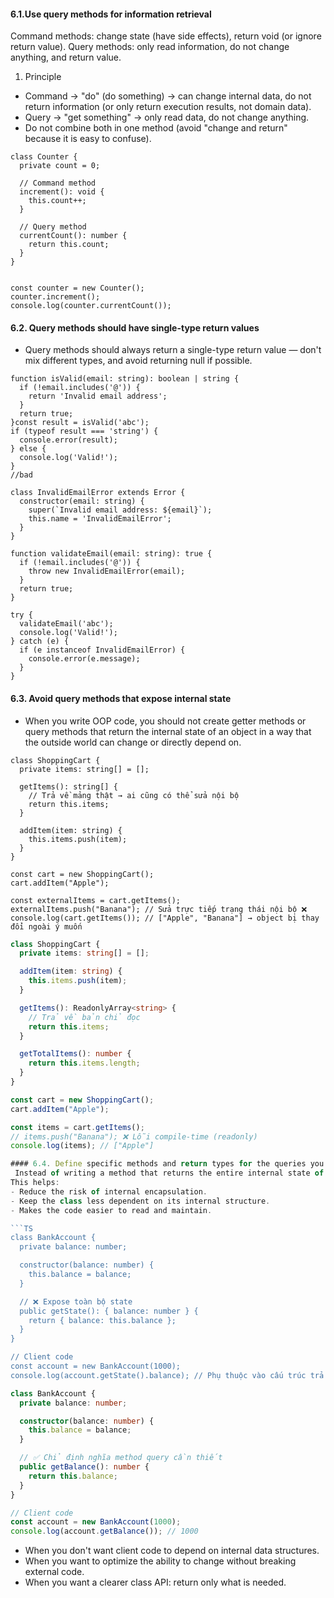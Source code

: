 #### 6.1.Use query methods for information retrieval
Command methods: change state (have side effects), return void (or ignore return value).
Query methods: only read information, do not change anything, and return value.
1. Principle
- Command → "do" (do something) → can change internal data, do not return information (or only return execution results, not domain data).
- Query → "get something" → only read data, do not change anything.
- Do not combine both in one method (avoid "change and return" because it is easy to confuse).

```TS
class Counter {
  private count = 0;

  // Command method
  increment(): void {
    this.count++;
  }

  // Query method
  currentCount(): number {
    return this.count;
  }
}


const counter = new Counter();
counter.increment(); 
console.log(counter.currentCount());

```
#### 6.2. Query methods should have single-type return values
- Query methods should always return a single-type return value — don't mix different types, and avoid returning null if possible.

```TS
function isValid(email: string): boolean | string {
  if (!email.includes('@')) {
    return 'Invalid email address';
  }
  return true;
}const result = isValid('abc');
if (typeof result === 'string') {
  console.error(result);
} else {
  console.log('Valid!');
}
//bad
```

```TS
class InvalidEmailError extends Error {
  constructor(email: string) {
    super(`Invalid email address: ${email}`);
    this.name = 'InvalidEmailError';
  }
}

function validateEmail(email: string): true {
  if (!email.includes('@')) {
    throw new InvalidEmailError(email);
  }
  return true;
}

try {
  validateEmail('abc');
  console.log('Valid!');
} catch (e) {
  if (e instanceof InvalidEmailError) {
    console.error(e.message);
  }
}
```

#### 6.3. Avoid query methods that expose internal state
- When you write OOP code, you should not create getter methods or query methods that return the internal state of an object in a way that the outside world can change or directly depend on.

```TS
class ShoppingCart {
  private items: string[] = [];

  getItems(): string[] {
    // Trả về mảng thật → ai cũng có thể sửa nội bộ
    return this.items;
  }

  addItem(item: string) {
    this.items.push(item);
  }
}

const cart = new ShoppingCart();
cart.addItem("Apple");

const externalItems = cart.getItems();
externalItems.push("Banana"); // Sửa trực tiếp trạng thái nội bộ ❌
console.log(cart.getItems()); // ["Apple", "Banana"] → object bị thay đổi ngoài ý muốn
```

```ts
class ShoppingCart {
  private items: string[] = [];

  addItem(item: string) {
    this.items.push(item);
  }

  getItems(): ReadonlyArray<string> {
    // Trả về bản chỉ đọc
    return this.items;
  }

  getTotalItems(): number {
    return this.items.length;
  }
}

const cart = new ShoppingCart();
cart.addItem("Apple");

const items = cart.getItems();
// items.push("Banana"); ❌ Lỗi compile-time (readonly)
console.log(items); // ["Apple"]

#### 6.4. Define specific methods and return types for the queries you want to make
 Instead of writing a method that returns the entire internal state of an object, define specific methods that return only the information you need, and with explicit return types.
This helps:
- Reduce the risk of internal encapsulation.
- Keep the class less dependent on its internal structure.
- Makes the code easier to read and maintain.

```TS
class BankAccount {
  private balance: number;

  constructor(balance: number) {
    this.balance = balance;
  }

  // ❌ Expose toàn bộ state
  public getState(): { balance: number } {
    return { balance: this.balance };
  }
}

// Client code
const account = new BankAccount(1000);
console.log(account.getState().balance); // Phụ thuộc vào cấu trúc trả về
```

```ts
class BankAccount {
  private balance: number;

  constructor(balance: number) {
    this.balance = balance;
  }

  // ✅ Chỉ định nghĩa method query cần thiết
  public getBalance(): number {
    return this.balance;
  }
}

// Client code
const account = new BankAccount(1000);
console.log(account.getBalance()); // 1000
```
- When you don't want client code to depend on internal data structures.
- When you want to optimize the ability to change without breaking external code.
- When you want a clearer class API: return only what is needed.